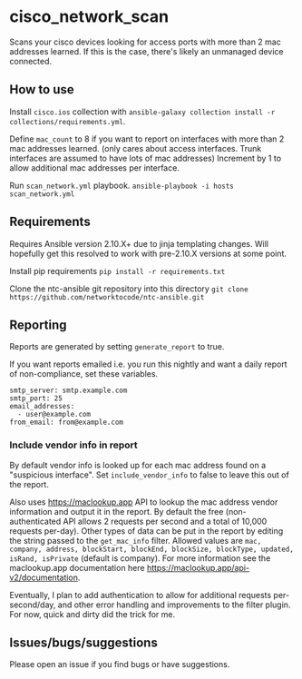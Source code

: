# cisco_network_scan

Scans your cisco devices looking for access ports with more than 2 mac addresses learned. If this is the case, there's likely an unmanaged device connected.

## How to use

Install `cisco.ios` collection with `ansible-galaxy collection install -r collections/requirements.yml`.

Define `mac_count` to 8 if you want to report on interfaces with more than 2 mac addresses learned. (only cares about access interfaces. Trunk interfaces are assumed to have lots of mac addresses) Increment by 1 to allow additional mac addresses per interface.

Run `scan_network.yml` playbook. `ansible-playbook -i hosts scan_network.yml`

## Requirements
Requires Ansible version 2.10.X+ due to jinja templating changes. Will hopefully get this resolved to work with pre-2.10.X versions at some point.

Install pip requirements `pip install -r requirements.txt`

Clone the ntc-ansible git repository into this directory `git clone https://github.com/networktocode/ntc-ansible.git`

## Reporting
Reports are generated by setting `generate_report` to true.

If you want reports emailed i.e. you run this nightly and want a daily report of non-compliance, set these variables.

```
smtp_server: smtp.example.com
smtp_port: 25
email_addresses:
  - user@example.com
from_email: from@example.com
```

### Include vendor info in report
By default vendor info is looked up for each mac address found on a "suspicious interface". Set `include_vendor_info` to false to leave this out of the report.

Also uses https://maclookup.app API to lookup the mac address vendor information and output it in the report. By default the free (non-authenticated API allows 2 requests per second and a total of 10,000 requests per-day). Other types of data can be put in the report by editing the string passed to the `get_mac_info` filter. Allowed values are `mac, company, address, blockStart, blockEnd, blockSize, blockType, updated, isRand, isPrivate` (default is company). For more information see the maclookup.app documentation here https://maclookup.app/api-v2/documentation.

Eventually, I plan to add authentication to allow for additional requests per-second/day, and other error handling and improvements to the filter plugin. For now, quick and dirty did the trick for me.

## Issues/bugs/suggestions
Please open an issue if you find bugs or have suggestions.
